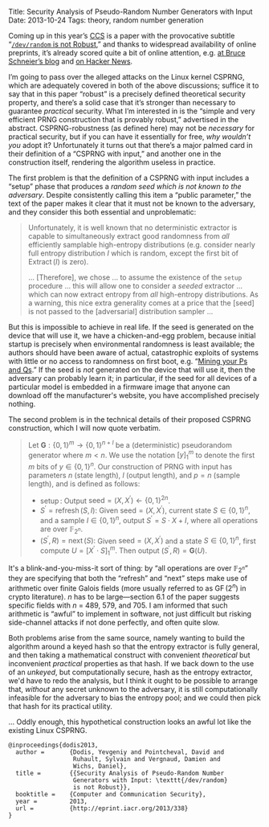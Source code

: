 Title: Security Analysis of Pseudo-Random Number Generators with Input
Date: 2013-10-24
Tags: theory, random number generation

Coming up in this year’s [CCS](http://www.sigsac.org/ccs/CCS2013/) is
a paper with the provocative subtitle “[`/dev/random` is not
Robust](http://eprint.iacr.org/2013/338),” and thanks to widespread
availability of online preprints, it’s already scored quite a bit of
online attention, e.g. [at Bruce Schneier’s
blog](https://www.schneier.com/blog/archives/2013/10/insecurities_in.html)
and [on Hacker News](https://news.ycombinator.com/item?id=6548893).

I’m going to pass over the alleged attacks on the Linux kernel CSPRNG,
which are adequately covered in both of the above discussions; suffice
it to say that in this paper “robust” is a precisely defined
theoretical security property, and there’s a solid case that it’s
stronger than necessary to guarantee _practical_ security.  What I’m
interested in is the “simple and very efficient PRNG construction that
is provably robust,” advertised in the abstract.  CSPRNG-robustness
(as defined here) may not be _necessary_ for practical security, but
if you can have it essentially for free, _why wouldn’t you_ adopt it?
Unfortunately it turns out that there’s a major palmed card in their
definition of a “CSPRNG with input,” and another one in the
construction itself, rendering the algorithm useless in practice.

The first problem is that the definition of a CSPRNG with input
includes a “setup” phase that produces a _random seed which is not
known to the adversary_.  Despite consistently calling this item a
“public parameter,” the text of the paper makes it clear that it must
not be known to the adversary, and they consider this both essential
and unproblematic:

> Unfortunately, it is well known that no deterministic extractor is
> capable to simultaneously extract good randomness from _all_
> efficiently samplable high-entropy distributions (e.g. consider
> nearly full entropy distribution $I$ which is random, except the
> first bit of $\operatorname{Extract}(I)$ is zero).
>
> ... [Therefore], we chose ... to assume the existence of the `setup`
> procedure ... this will allow one to consider a *seeded* extractor
> ... which can now extract entropy from _all_ high-entropy
> distributions.  As a warning, this nice extra generality comes at a
> price that the [seed] is not passed to the [adversarial]
> distribution sampler ...

But this is impossible to achieve in real life. If the seed is
generated on the device that will use it, we have a chicken-and-egg
problem, because initial startup is precisely when environmental
randomness is least available; the authors should have been aware of
actual, catastrophic exploits of systems with little or no access to
randomness on first boot,
e.g. “[Mining your Ps and Qs](https://www.factorable.net/paper.html).”
If the seed is _not_ generated on the device that will use it, then
the adversary can probably learn it; in particular, if the seed for
all devices of a particular model is embedded in a firmware image that
anyone can download off the manufacturer's website, you have
accomplished precisely nothing.

The second problem is in the technical details of their proposed
CSPRNG construction, which I will now quote verbatim.

> Let $\mathbf{G}: \{0,1\}^m \to \{0,1\}^{n+l}$ be a (deterministic)
> pseudorandom generator where $m < n$. We use the notation $[y]_1^m$
> to denote the first $m$ bits of $y \in \{0,1\}^n$. Our construction
> of PRNG with input has parameters $n$ (state length), $l$ (output
> length), and $p = n$ (sample length), and is defined as follows:
>
> * $\operatorname{setup}:$ Output
>   $\text{seed} = (X, X^\prime)\leftarrow\{0,1\}^{2n}$.
> * $S^\prime = \operatorname{refresh}(S,I):$ Given
>   $\text{seed} = (X, X^\prime)$,
>   current state $S \in \{0,1\}^n$, and a sample $I \in \{0,1\}^n$,
>   output $S^\prime = S \cdot X + I$, where all operations are over
>   $\mathbb{F}_{2^n}$.
> * $(S^\prime, R) = \operatorname{next}(S):$ Given
>   $\text{seed} = (X, X^\prime)$
>   and a state $S \in \{0,1\}^n$, first compute $U = [X^\prime \cdot S]_1^m$.
>   Then output $(S^\prime, R) = \mathbf{G}(U)$.

It's a blink-and-you-miss-it sort of thing: by “all operations are
over $\mathbb{F}_{2^n}$” they are specifying that both the “refresh”
and “next” steps make use of arithmetic over finite Galois fields
(more usually referred to as $\operatorname{GF}(2^n)$ in crypto
literature).  $n$ has to be large—section 6.1 of the paper suggests
specific fields with $n$ = 489, 579, and 705. I am informed that such
arithmetic is “awful” to implement in software, not just difficult but
risking side-channel attacks if not done perfectly, and often quite
slow.

Both problems arise from the same source, namely wanting to build the
algorithm around a keyed hash so that the entropy extractor is fully
general, and then taking a mathematical construct with convenient
*theoretical* but inconvenient *practical* properties as that hash.
If we back down to the use of an *unkeyed*, but computationally
secure, hash as the entropy extractor, we'd have to redo the analysis,
but I think it ought to be possible to arrange that, *without* any
secret unknown to the adversary, it is still computationally
infeasible for the adversary to bias the entropy pool; and we could
then pick that hash for its practical utility.

... Oddly enough, this hypothetical construction looks an awful lot
like the existing Linux CSPRNG.

~~~~ {.bibtex}
@inproceedings{dodis2013,
  author =       {Dodis, Yevgeniy and Pointcheval, David and
                  Ruhault, Sylvain and Vergnaud, Damien and
                  Wichs, Daniel},
  title =        {{Security Analysis of Pseudo-Random Number
                  Generators with Input: \texttt{/dev/random}
                  is not Robust}},
  booktitle =    {Computer and Communication Security},
  year =         2013,
  url =          {http://eprint.iacr.org/2013/338}
}
~~~~
